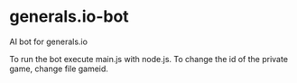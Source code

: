 # generals.io-bot
AI bot for generals.io

To run the bot execute main.js with node.js.
To change the id of the private game, change file gameid.
